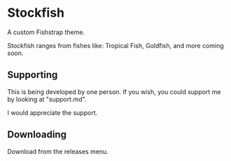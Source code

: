 
# Stockfish

A custom Fishstrap theme.

Stockfish ranges from fishes like: Tropical Fish, Goldfish, and more coming soon.

## Supporting

This is being developed by one person. If you wish, you could support me by looking at "support.md".

I would appreciate the support.
  
## Downloading

Download from the releases menu.